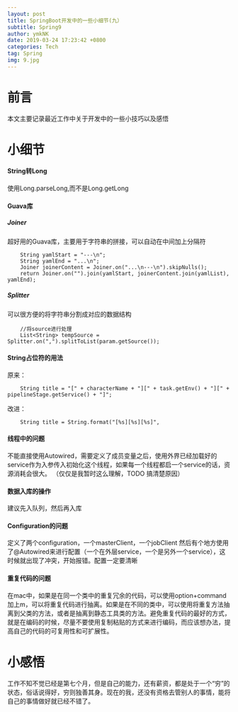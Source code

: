 ```yaml
---
layout: post
title: SpringBoot开发中的一些小细节(九）
subtitle: Spring9
author: ymkNK
date: 2019-03-24 17:23:42 +0800
categories: Tech
tag: Spring
img: 9.jpg
---
```

# 前言
本文主要记录最近工作中关于开发中的一些小技巧以及感悟

# 小细节
#### String转Long
使用Long.parseLong,而不是Long.getLong

#### Guava库
##### Joiner
超好用的Guava库，主要用于字符串的拼接，可以自动在中间加上分隔符

	    String yamlStart = "---\n";
	    String yamlEnd = "...\n";
        Joiner joinerContent = Joiner.on("...\n---\n").skipNulls();
        return Joiner.on("").join(yamlStart, joinerContent.join(yamlList), yamlEnd);

##### Splitter
可以很方便的将字符串分割成对应的数据结构

		//将source进行处理
        List<String> tempSource = Splitter.on(",").splitToList(param.getSource());

#### String占位符的用法
原来：

		String title = "[" + characterName + "][" + task.getEnv() + "][" + pipelineStage.getService() + "]";

改进：

		String title = String.format("[%s][%s][%s]",

#### 线程中的问题

不能直接使用Autowired，需要定义了成员变量之后，使用外界已经加载好的service作为入参传入初始化这个线程，如果每一个线程都启一个service的话，资源消耗会很大。
（仅仅是我暂时这么理解，TODO 搞清楚原因）

#### 数据入库的操作
建议先入队列，然后再入库

#### Configuration的问题

定义了两个configuration，一个masterClient，一个jobClient
然后有个地方使用了@Autowired来进行配置（一个在外层service，一个是另外一个service），这时候就出现了冲突，开始报错。配置一定要清晰

#### 重复代码的问题
在mac中，如果是在同一个类中的重复冗余的代码，可以使用option+command加上m，可以将重复代码进行抽离。如果是在不同的类中，可以使用将重复方法抽离到父类的方法，或者是抽离到静态工具类的方法。避免重复代码的最好的方式，就是在编码的时候，尽量不要使用复制粘贴的方式来进行编码，而应该想办法，提高自己的代码的可复用性和可扩展性。

# 小感悟

工作不知不觉已经是第七个月，但是自己的能力，还有薪资，都是处于一个“穷”的状态，俗话说得好，穷则独善其身。现在的我，还没有资格去管别人的事情，能将自己的事情做好就已经不错了。
